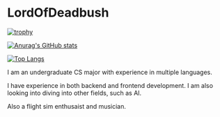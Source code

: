 # LordOfDeadbush

[![trophy](https://github-profile-trophy.vercel.app/?username=lordofdeadbush&theme=onedark)](https://github.com/ryo-ma/github-profile-trophy)


[![Anurag's GitHub stats](https://github-readme-stats.vercel.app/api?username=LordOfDeadbush&count_private=true&show_icons=true&theme=transparent)](https://github.com/anuraghazra/github-readme-stats)

[![Top Langs](https://github-readme-stats.vercel.app/api/top-langs/?username=LordOfDeadbush&langs_count=10&theme=transparent&layout=compact&count_private=true)](https://github.com/anuraghazra/github-readme-stats)


I am an undergraduate CS major with experience in multiple languages.

I have experience in both backend and frontend development. I am also looking into diving into other fields, such as AI.

Also a flight sim enthusaist and musician.

